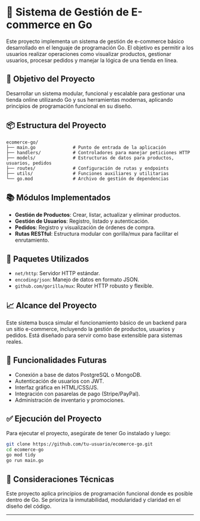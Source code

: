 
# 🛒 Sistema de Gestión de E-commerce en Go

Este proyecto implementa un sistema de gestión de e-commerce básico desarrollado en el lenguaje de programación Go. El objetivo es permitir a los usuarios realizar operaciones como visualizar productos, gestionar usuarios, procesar pedidos y manejar la lógica de una tienda en línea.

## 🚀 Objetivo del Proyecto
Desarrollar un sistema modular, funcional y escalable para gestionar una tienda online utilizando Go y sus herramientas modernas, aplicando principios de programación funcional en su diseño.

## 📦 Estructura del Proyecto

```
ecomerce-go/
├── main.go              # Punto de entrada de la aplicación
├── handlers/            # Controladores para manejar peticiones HTTP
├── models/              # Estructuras de datos para productos, usuarios, pedidos
├── routes/              # Configuración de rutas y endpoints
├── utils/               # Funciones auxiliares y utilitarias
└── go.mod               # Archivo de gestión de dependencias
```

## 📚 Módulos Implementados

- **Gestión de Productos**: Crear, listar, actualizar y eliminar productos.
- **Gestión de Usuarios**: Registro, listado y autenticación.
- **Pedidos**: Registro y visualización de órdenes de compra.
- **Rutas RESTful**: Estructura modular con gorilla/mux para facilitar el enrutamiento.

## 🔧 Paquetes Utilizados

- `net/http`: Servidor HTTP estándar.
- `encoding/json`: Manejo de datos en formato JSON.
- `github.com/gorilla/mux`: Router HTTP robusto y flexible.

## 📈 Alcance del Proyecto

Este sistema busca simular el funcionamiento básico de un backend para un sitio e-commerce, incluyendo la gestión de productos, usuarios y pedidos. Está diseñado para servir como base extensible para sistemas reales.

## 📌 Funcionalidades Futuras

- Conexión a base de datos PostgreSQL o MongoDB.
- Autenticación de usuarios con JWT.
- Interfaz gráfica en HTML/CSS/JS.
- Integración con pasarelas de pago (Stripe/PayPal).
- Administración de inventario y promociones.

## ✅ Ejecución del Proyecto

Para ejecutar el proyecto, asegúrate de tener Go instalado y luego:

```bash
git clone https://github.com/tu-usuario/ecomerce-go.git
cd ecomerce-go
go mod tidy
go run main.go
```

## 🧠 Consideraciones Técnicas

Este proyecto aplica principios de programación funcional donde es posible dentro de Go. Se prioriza la inmutabilidad, modularidad y claridad en el diseño del código.

---
